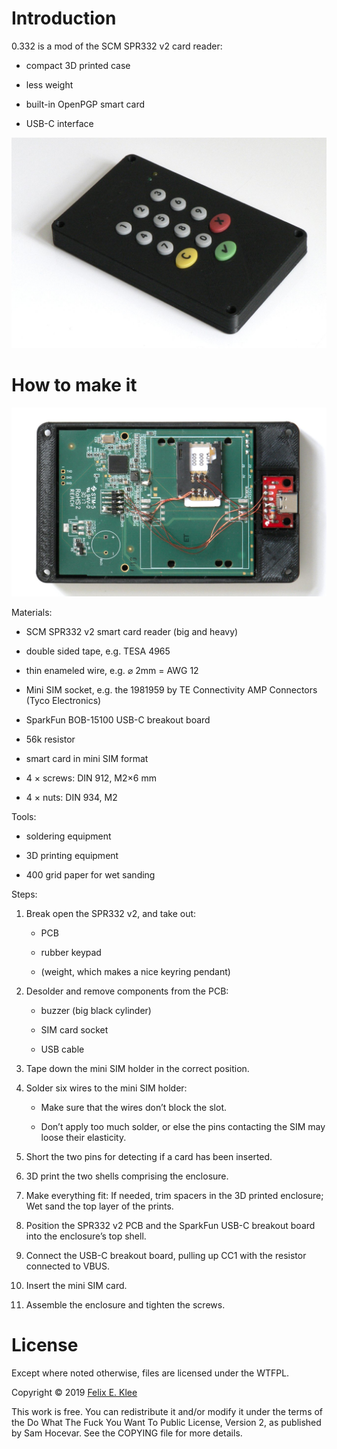 Introduction
============

0.332 is a mod of the SCM SPR332 v2 card reader:

  * compact 3D printed case

  * less weight

  * built-in OpenPGP smart card

  * USB-C interface

![Photo of assembled reader](images/assembled.jpg)


How to make it
==============

![Photo of open reader](images/open.jpg)

Materials:

* SCM SPR332 v2 smart card reader (big and heavy)

* double sided tape, e.g. TESA 4965

* thin enameled wire, e.g. ⌀ 2mm = AWG 12

* Mini SIM socket, e.g. the 1981959 by TE Connectivity AMP Connectors
  (Tyco Electronics)

* SparkFun BOB-15100 USB-C breakout board

* 56k resistor

* smart card in mini SIM format

* 4 × screws: DIN 912, M2×6 mm

* 4 × nuts: DIN 934, M2

Tools:


* soldering equipment

* 3D printing equipment

* 400 grid paper for wet sanding

Steps:

1. Break open the SPR332 v2, and take out:

   + PCB

   + rubber keypad

   + (weight, which makes a nice keyring pendant)

2. Desolder and remove components from the PCB:

   + buzzer (big black cylinder)

   + SIM card socket

   + USB cable

3. Tape down the mini SIM holder in the correct position.

4. Solder six wires to the mini SIM holder:

   + Make sure that the wires don’t block the slot.

   + Don’t apply too much solder, or else the pins contacting the SIM
     may loose their elasticity.

5. Short the two pins for detecting if a card has been inserted.

6. 3D print the two shells comprising the enclosure.

7. Make everything fit: If needed, trim spacers in the 3D printed
   enclosure; Wet sand the top layer of the prints.

8. Position the SPR332 v2 PCB and the SparkFun USB-C breakout board
   into the enclosure’s top shell.

9. Connect the USB-C breakout board, pulling up CC1 with the resistor
   connected to VBUS.

10. Insert the mini SIM card.

11. Assemble the enclosure and tighten the screws.


License
=======

Except where noted otherwise, files are licensed under the WTFPL.

Copyright © 2019 [Felix E. Klee](felix.klee@inka.de)

This work is free. You can redistribute it and/or modify it under the terms of
the Do What The Fuck You Want To Public License, Version 2, as published by Sam
Hocevar. See the COPYING file for more details.
